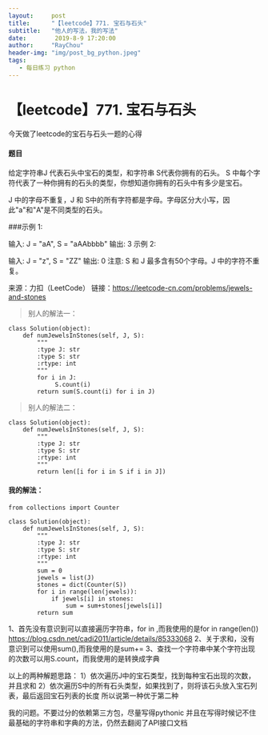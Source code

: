```yaml
---
layout:     post
title:      "【leetcode】771. 宝石与石头"
subtitle:   "他人的写法，我的写法"
date:        2019-8-9 17:20:00
author:     "RayChou"
header-img: "img/post_bg_python.jpeg"
tags:
   - 每日练习 python
---
```


# 【leetcode】771. 宝石与石头
今天做了leetcode的宝石与石头一题的心得
      
#### 题目
给定字符串J 代表石头中宝石的类型，和字符串 S代表你拥有的石头。 S 中每个字符代表了一种你拥有的石头的类型，你想知道你拥有的石头中有多少是宝石。

J 中的字母不重复，J 和 S中的所有字符都是字母。字母区分大小写，因此"a"和"A"是不同类型的石头。

###示例 1:

输入: J = "aA", S = "aAAbbbb"
输出: 3
示例 2:

输入: J = "z", S = "ZZ"
输出: 0
注意:
S 和 J 最多含有50个字母。J 中的字符不重复。

来源：力扣（LeetCode）
链接：https://leetcode-cn.com/problems/jewels-and-stones

> 别人的解法一：
```
class Solution(object):
    def numJewelsInStones(self, J, S):
        """
        :type J: str
        :type S: str
        :rtype: int
        """
        for i in J:
             S.count(i)
        return sum(S.count(i) for i in J)
```
> 别人的解法二：
```
class Solution(object):
    def numJewelsInStones(self, J, S):
        """
        :type J: str
        :type S: str
        :rtype: int
        """
        return len([i for i in S if i in J])
```

#### 我的解法：
```
from collections import Counter

class Solution(object):
    def numJewelsInStones(self, J, S):
        """
        :type J: str
        :type S: str
        :rtype: int
        """
        sum = 0
        jewels = list(J)
        stones = dict(Counter(S))
        for i in range(len(jewels)):
            if jewels[i] in stones:
                sum = sum+stones[jewels[i]]
        return sum

```
1、首先没有意识到可以直接遍历字符串，for in ,而我使用的是for in range(len())
https://blog.csdn.net/cadi2011/article/details/85333068
2、关于求和，没有意识到可以使用sum(),而我使用的是sum+=
3、查找一个字符串中某个字符出现的次数可以用S.count，而我使用的是转换成字典


以上的两种解题思路：
1）依次遍历J中的宝石类型，找到每种宝石出现的次数，并且求和
2）依次遍历S中的所有石头类型，如果找到了，则将该石头放入宝石列表，最后返回宝石列表的长度
所以说第一种优于第二种

我的问题。不要过分的依赖第三方包，尽量写得pythonic
并且在写得时候记不住最基础的字符串和字典的方法，仍然去翻阅了API接口文档
